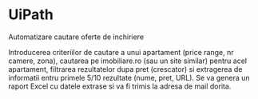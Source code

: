 # UiPath
Automatizare cautare oferte de inchiriere

Introducerea criteriilor de cautare a unui apartament (price range, nr camere, zona), cautarea pe imobiliare.ro (sau un site similar) pentru acel apartament, filtrarea rezultatelor dupa pret (crescator) si extragerea de informatii entru primele 5/10 rezultate (nume, pret, URL). Se va genera un raport Excel cu datele extrase si va fi trimis la adresa de mail dorita.
